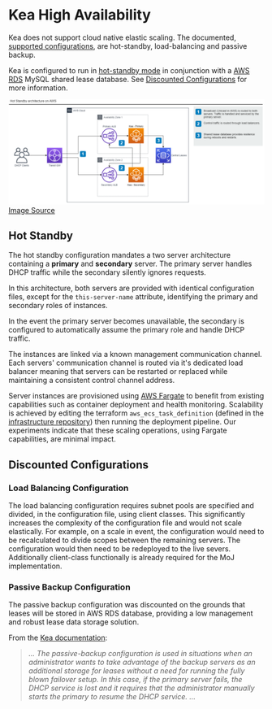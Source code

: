 # Kea High Availability

Kea does not support cloud native elastic scaling. The documented, [supported configurations](https://kea.readthedocs.io/en/latest/arm/hooks.html#supported-configurations), are hot-standby, load-balancing and passive backup.

Kea is configured to run in [hot-standby mode](https://kea.readthedocs.io/en/kea-1.8.1/arm/hooks.html#hot-standby-configuration) in conjunction with a [AWS RDS](https://aws.amazon.com/rds/) MySQL shared lease database. See [Discounted Configurations](#discounted-configurations) for more information.

![architecture](images/kea-ha.png)
[Image Source](images/kea-ha.drawio)

## Hot Standby

The hot standby configuration mandates a two server architecture containing a __primary__ and __secondary__ server. The primary server handles DHCP traffic while the secondary silently ignores requests.

In this architecture, both servers are provided with identical configuration files, except for the `this-server-name` attribute, identifying the primary and secondary roles of instances.

In the event the primary server becomes unavailable, the secondary is configured to automatically assume the primary role and handle DHCP traffic.

The instances are linked via a known management communication channel. Each servers' communication channel is routed via it's dedicated load balancer meaning that servers can be restarted or replaced while maintaining a consistent control channel address.

Server instances are provisioned using [AWS Fargate](https://aws.amazon.com/fargate/) to benefit from existing capabilities such as container deployment and health monitoring. Scalability is achieved by editing the terraform `aws_ecs_task_definition` (defined in the [infrastructure repository](https://github.com/ministryofjustice/staff-device-dns-dhcp-infrastructure)) then running the deployment pipeline. Our experiments indicate that these scaling operations, using Fargate capabilities, are minimal impact. 

## Discounted Configurations

### Load Balancing Configuration

The load balancing configuration requires subnet pools are specified and divided, in the configuration file, using client classes. This significantly increases the complexity of the configuration file and would not scale elastically. For example, on a scale in event, the configuration would need to be recalculated to divide scopes between the remaining servers. The configuration would then need to be redeployed to the live severs. Additionally client-class functionally is already required for the MoJ implementation.

### Passive Backup Configuration

The passive backup configuration was discounted on the grounds that leases will be stored in AWS RDS database, providing a low management and robust lease data storage solution.

From the [Kea documentation](https://kea.readthedocs.io/en/latest/arm/hooks.html#supported-configurations):
> *... The passive-backup configuration is used in situations when an administrator wants to take advantage of the backup servers as an additional storage for leases without a need for running the fully blown failover setup. In this case, if the primary server fails, the DHCP service is lost and it requires that the administrator manually starts the primary to resume the DHCP service. ...*
